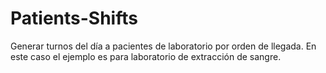 # Patients-Shifts
Generar turnos del día a pacientes de laboratorio por orden de llegada.
En este caso el ejemplo es para laboratorio de extracción de sangre.

